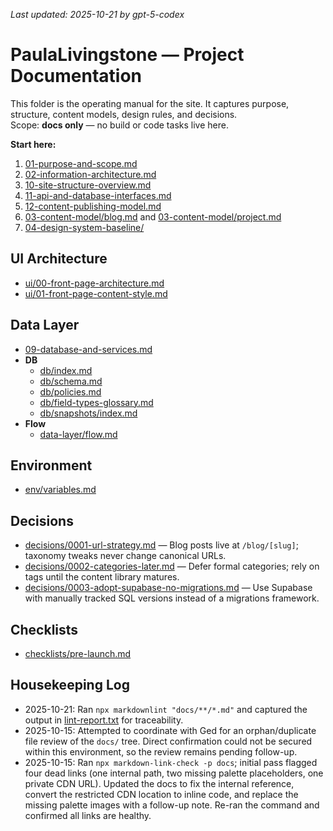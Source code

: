 _Last updated: 2025-10-21 by gpt-5-codex_

# PaulaLivingstone — Project Documentation

This folder is the operating manual for the site. It captures purpose, structure, content models, design rules, and decisions.  
Scope: **docs only** — no build or code tasks live here.

**Start here:**

1. [01-purpose-and-scope.md](./01-purpose-and-scope.md)
2. [02-information-architecture.md](./02-information-architecture.md)
3. [10-site-structure-overview.md](./10-site-structure-overview.md)
4. [11-api-and-database-interfaces.md](./11-api-and-database-interfaces.md)
5. [12-content-publishing-model.md](./12-content-publishing-model.md)
6. [03-content-model/blog.md](./03-content-model/blog.md) and [03-content-model/project.md](./03-content-model/project.md)
7. [04-design-system-baseline/](./04-design-system-baseline/)

## UI Architecture

- [ui/00-front-page-architecture.md](./ui/00-front-page-architecture.md)
- [ui/01-front-page-content-style.md](./ui/01-front-page-content-style.md)

## Data Layer

- [09-database-and-services.md](./09-database-and-services.md)
- **DB**
  - [db/index.md](./db/index.md)
  - [db/schema.md](./db/schema.md)
  - [db/policies.md](./db/policies.md)
  - [db/field-types-glossary.md](./db/field-types-glossary.md)
  - [db/snapshots/index.md](./db/snapshots/index.md)
- **Flow**
  - [data-layer/flow.md](./data-layer/flow.md)

## Environment

- [env/variables.md](./env/variables.md)

## Decisions

- [decisions/0001-url-strategy.md](./decisions/0001-url-strategy.md) — Blog posts live at `/blog/[slug]`; taxonomy tweaks never change canonical URLs.
- [decisions/0002-categories-later.md](./decisions/0002-categories-later.md) — Defer formal categories; rely on tags until the content library matures.
- [decisions/0003-adopt-supabase-no-migrations.md](./decisions/0003-adopt-supabase-no-migrations.md) — Use Supabase with manually tracked SQL versions instead of a migrations framework.

## Checklists

- [checklists/pre-launch.md](./checklists/pre-launch.md)

## Housekeeping Log

- 2025-10-21: Ran `npx markdownlint "docs/**/*.md"` and captured the output in [lint-report.txt](./lint-report.txt) for traceability.
- 2025-10-15: Attempted to coordinate with Ged for an orphan/duplicate file review of the `docs/` tree. Direct confirmation could not be secured within this environment, so the review remains pending follow-up.
- 2025-10-15: Ran `npx markdown-link-check -p docs`; initial pass flagged four dead links (one internal path, two missing palette placeholders, one private CDN URL). Updated the docs to fix the internal reference, convert the restricted CDN location to inline code, and replace the missing palette images with a follow-up note. Re-ran the command and confirmed all links are healthy.

